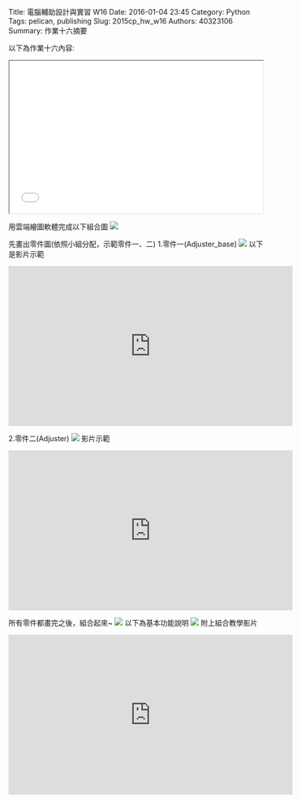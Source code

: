 Title: 電腦輔助設計與實習  W16
Date: 2016-01-04 23:45
Category: Python
Tags: pelican, publishing
Slug: 2015cp_hw_w16
Authors: 40323106
Summary: 作業十六摘要

以下為作業十六內容:
  <iframe src="40323106_cp_w16_p.html" width="500" height="300"></iframe>




用雲端繪圖軟體完成以下組合圖
<img src="https://copy.com/WxekmNU18B9MFunr"></img>

先畫出零件圖(依照小組分配，示範零件一、二)
1.零件一(Adjuster_base)
<img src="https://copy.com/vNRBWLe01BIPRXzQ"></img>
以下是影片示範
<iframe width="560" height="315" src="https://www.youtube.com/embed/k2pFB36Ao7A" frameborder="0" allowfullscreen></iframe>

2.零件二(Adjuster)
<img src="https://copy.com/aiv9yAJMsi0dO0fb"></img>
影片示範
<iframe width="560" height="315" src="https://www.youtube.com/embed/oyDG8a9rIbA" frameborder="0" allowfullscreen></iframe>

所有零件都畫完之後，組合起來~
<img src="https://copy.com/CHSrGIIChGlm3lGr"></img>
以下為基本功能說明
<img src="https://copy.com/8SouyjVEAMP3Ffun"></img>
附上組合教學影片
<iframe width="560" height="315" src="https://www.youtube.com/embed/JEPgzA5JaqE" frameborder="0" allowfullscreen></iframe>


